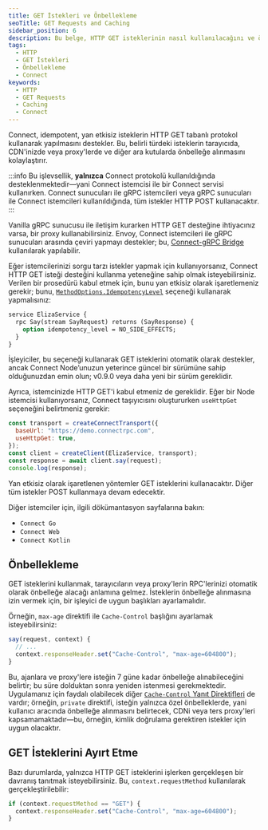 ```yaml
---
title: GET İstekleri ve Önbellekleme
seoTitle: GET Requests and Caching
sidebar_position: 6
description: Bu belge, HTTP GET isteklerinin nasıl kullanılacağını ve önbelleğe almanın önemini açıklamaktadır. Ayrıca, isteklerin yan etkisiz olarak işaretlenmesi ve başlıkların ayarlanması hakkında bilgi sunmaktadır.
tags: 
  - HTTP
  - GET İstekleri
  - Önbellekleme
  - Connect
keywords: 
  - HTTP
  - GET Requests
  - Caching
  - Connect
---
```

Connect, idempotent, yan etkisiz isteklerin HTTP GET tabanlı protokol kullanarak yapılmasını destekler. Bu, belirli türdeki isteklerin tarayıcıda, CDN'inizde veya proxy'lerde ve diğer ara kutularda önbelleğe alınmasını kolaylaştırır.

:::info
Bu işlevsellik, **yalnızca** Connect protokolü kullanıldığında desteklenmektedir—yani Connect istemcisi ile bir Connect servisi kullanırken. Connect sunucuları ile gRPC istemcileri veya gRPC sunucuları ile Connect istemcileri kullanıldığında, tüm istekler HTTP POST kullanacaktır.
:::

Vanilla gRPC sunucusu ile iletişim kurarken HTTP GET desteğine ihtiyacınız varsa, bir proxy kullanabilirsiniz. Envoy, Connect istemcileri ile gRPC sunucuları arasında çeviri yapmayı destekler; bu, [Connect-gRPC Bridge][connect-grpc-bridge-docs] kullanılarak yapılabilir.

Eğer istemcilerinizi sorgu tarzı istekler yapmak için kullanıyorsanız, Connect HTTP GET isteği desteğini kullanma yeteneğine sahip olmak isteyebilirsiniz. Verilen bir prosedürü kabul etmek için, bunu yan etkisiz olarak işaretlemeniz gerekir; bunu, [`MethodOptions.IdempotencyLevel`][idempotency-level] seçeneği kullanarak yapmalısınız:

```protobuf
service ElizaService {
  rpc Say(stream SayRequest) returns (SayResponse) {
    option idempotency_level = NO_SIDE_EFFECTS;
  }
}
```

İşleyiciler, bu seçeneği kullanarak GET isteklerini otomatik olarak destekler, ancak Connect Node’unuzun yeterince güncel bir sürümüne sahip olduğunuzdan emin olun; v0.9.0 veya daha yeni bir sürüm gereklidir.

Ayrıca, istemcinizde HTTP GET'i kabul etmeniz de gereklidir. Eğer bir Node istemcisi kullanıyorsanız, Connect taşıyıcısını oluştururken `useHttpGet` seçeneğini belirtmeniz gerekir:

```js
const transport = createConnectTransport({
  baseUrl: "https://demo.connectrpc.com",
  useHttpGet: true,
});
const client = createClient(ElizaService, transport);
const response = await client.say(request);
console.log(response);
```

Yan etkisiz olarak işaretlenen yöntemler GET isteklerini kullanacaktır. Diğer tüm istekler POST kullanmaya devam edecektir.

Diğer istemciler için, ilgili dökümantasyon sayfalarına bakın:

* `Connect Go`
* `Connect Web`
* `Connect Kotlin`

## Önbellekleme

GET isteklerini kullanmak, tarayıcıların veya proxy'lerin RPC'lerinizi otomatik olarak önbelleğe alacağı anlamına gelmez. İsteklerin önbelleğe alınmasına izin vermek için, bir işleyici de uygun başlıkları ayarlamalıdır.

Örneğin, `max-age` direktifi ile `Cache-Control` başlığını ayarlamak isteyebilirsiniz:

```js
say(request, context) {
  // ...
  context.responseHeader.set("Cache-Control", "max-age=604800");
}
```

Bu, ajanlara ve proxy'lere isteğin 7 güne kadar önbelleğe alınabileceğini belirtir; bu süre dolduktan sonra yeniden istenmesi gerekmektedir. Uygulamanız için faydalı olabilecek diğer [`Cache-Control` Yanıt Direktifleri][cache-control-response-directives] de vardır; örneğin, `private` direktifi, isteğin yalnızca özel önbelleklerde, yani kullanıcı aracında önbelleğe alınmasını belirtecek, CDNi veya ters proxy'leri kapsamamaktadır—bu, örneğin, kimlik doğrulama gerektiren istekler için uygun olacaktır.

## GET İsteklerini Ayırt Etme

Bazı durumlarda, yalnızca HTTP GET isteklerini işlerken gerçekleşen bir davranış tanıtmak isteyebilirsiniz. Bu, `context.requestMethod` kullanılarak gerçekleştirilebilir:

```ts
if (context.requestMethod == "GET") {
  context.responseHeader.set("Cache-Control", "max-age=604800");
}
```

[connect-grpc-bridge-docs]: https://www.envoyproxy.io/docs/envoy/v1.26.0/configuration/http/http_filters/connect_grpc_bridge_filter#config-http-filters-connect-grpc-bridge
[idempotency-level]: https://github.com/protocolbuffers/protobuf/blob/e5679c01e8f47e8a5e7172444676bda1c2ada875/src/google/protobuf/descriptor.proto#L795
[cache-control-response-directives]: https://developer.mozilla.org/en-US/docs/Web/HTTP/Headers/Cache-Control#response_directives